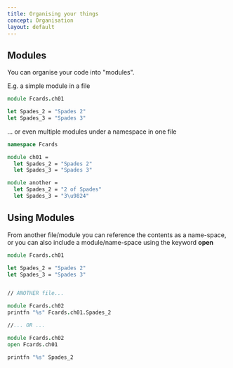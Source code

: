 ```yaml
---
title: Organising your things
concept: Organisation
layout: default
---
```

## Modules
You can organise your code into "modules".

E.g. a simple module in a file
```fsharp
module Fcards.ch01  

let Spades_2 = "Spades 2"
let Spades_3 = "Spades 3"
```

... or even multiple modules under a namespace in one file
```fsharp
namespace Fcards

module ch01 =
  let Spades_2 = "Spades 2"
  let Spades_3 = "Spades 3"

module another = 
  let Spades_2 = "2 of Spades"
  let Spades_3 = "3\u9824"
```

## Using Modules
From another file/module you can reference the contents as a name-space, or you can also include a module/name-space using the keyword __open__
```fsharp
module Fcards.ch01  

let Spades_2 = "Spades 2"
let Spades_3 = "Spades 3"


// ANOTHER file...

module Fcards.ch02
printfn "%s" Fcards.ch01.Spades_2

//... OR ...

module Fcards.ch02
open Fcards.ch01 

printfn "%s" Spades_2
```
